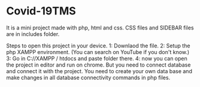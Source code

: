 # Covid-19TMS
It is a mini project made with php, html and css.
CSS files and SIDEBAR files are in includes folder.

Steps to open this project in your device.
1: Downlaod the file.
2: Setup the php XAMPP environment. (You can search on YouTube if you don't know.)
3: Go in C://XAMPP / htdocs and paste folder there.
4: now you can open the project in editor and run on chrome. But you need to connect database and connect it with the project. You need to create your own data base and make changes in all database connectivity commands in php files.


